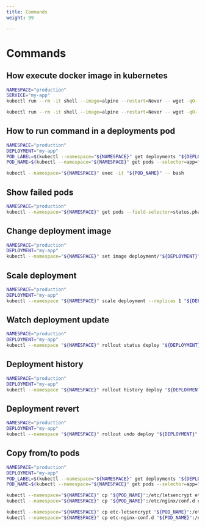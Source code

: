 ```yaml
---
title: Commands
weight: 99

---
```

# Commands

## How execute docker image in kubernetes

```bash
NAMESPACE="production"
SERVICE="my-app"
kubectl run --rm -it shell --image=alpine --restart=Never -- wget -qO- http://${SERVICE}.${NAMESPACE}.svc.cluster.local

kubectl run --rm -it shell --image=alpine --restart=Never -- wget -qO- https://www.google.com
```

## How to run command in a deployments pod

```bash
NAMESPACE="production"
DEPLOYMENT="my-app"
POD_LABEL=$(kubectl --namespace="${NAMESPACE}" get deployments "${DEPLOYMENT}" --output=jsonpath='{.spec.template.metadata.labels.app}')
POD_NAME=$(kubectl --namespace="${NAMESPACE}" get pods --selector=app="${POD_LABEL}" --output=jsonpath='{.items[0].metadata.name}')

kubectl --namespace="${NAMESPACE}" exec -it "${POD_NAME}" -- bash
```

## Show failed pods

```bash
NAMESPACE="production"
kubectl --namespace="${NAMESPACE}" get pods --field-selector=status.phase=Failed
```

## Change deployment image

```bash
NAMESPACE="production"
DEPLOYMENT="my-app"
kubectl --namespace="${NAMESPACE}" set image deployment/"${DEPLOYMENT}" nginx:1.10
```

## Scale deployment

```bash
NAMESPACE="production"
DEPLOYMENT="my-app"
kubectl --namespace "${NAMESPACE}" scale deployment --replicas 1 "${DEPLOYMENT}"
```

## Watch deployment update

```bash
NAMESPACE="production"
DEPLOYMENT="my-app"
kubectl --namespace "${NAMESPACE}" rollout status deploy "${DEPLOYMENT}"
```

## Deployment history

```bash
NAMESPACE="production"
DEPLOYMENT="my-app"
kubectl --namespace "${NAMESPACE}" rollout history deploy "${DEPLOYMENT}"
```

## Deployment revert

```bash
NAMESPACE="production"
DEPLOYMENT="my-app"
kubectl --namespace "${NAMESPACE}" rollout undo deploy "${DEPLOYMENT}"
```

## Copy from/to pods

```bash
NAMESPACE="production"
DEPLOYMENT="my-app"
POD_LABEL=$(kubectl --namespace="${NAMESPACE}" get deployments "${DEPLOYMENT}" --output=jsonpath='{.spec.template.metadata.labels.app}')
POD_NAME=$(kubectl --namespace="${NAMESPACE}" get pods --selector=app="${POD_LABEL}" --output=jsonpath='{.items[0].metadata.name}')

kubectl --namespace="${NAMESPACE}" cp "${POD_NAME}":/etc/letsencrypt etc-letsencrypt
kubectl --namespace="${NAMESPACE}" cp "${POD_NAME}":/etc/nginx/conf.d etc-nginx-conf.d

kubectl --namespace="${NAMESPACE}" cp etc-letsencrypt "${POD_NAME}":/etc/letsencrypt
kubectl --namespace="${NAMESPACE}" cp etc-nginx-conf.d "${POD_NAME}":/etc/nginx/conf.d
```

